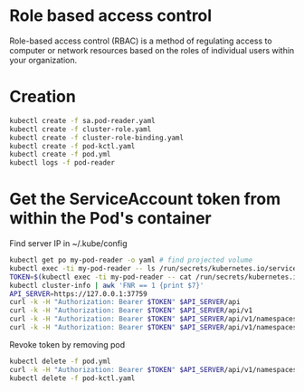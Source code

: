 # Role based access control
Role-based access control (RBAC) is a method of regulating access to computer or network resources based on the roles of individual users within your organization.

# Creation
```sh
kubectl create -f sa.pod-reader.yaml
kubectl create -f cluster-role.yaml
kubectl create -f cluster-role-binding.yaml
kubectl create -f pod-kctl.yaml
kubectl create -f pod.yml
kubectl logs -f pod-reader
```
# Get the ServiceAccount token from within the Pod's container

Find server IP in ~/.kube/config

```sh
kubectl get po my-pod-reader -o yaml # find projected volume
kubectl exec -ti my-pod-reader -- ls /run/secrets/kubernetes.io/serviceaccount
TOKEN=$(kubectl exec -ti my-pod-reader -- cat /run/secrets/kubernetes.io/serviceaccount/token)
kubectl cluster-info | awk 'FNR == 1 {print $7}'
API_SERVER=https://127.0.0.1:37759
curl -k -H "Authorization: Bearer $TOKEN" $API_SERVER/api
curl -k -H "Authorization: Bearer $TOKEN" $API_SERVER/api/v1
curl -k -H "Authorization: Bearer $TOKEN" $API_SERVER/api/v1/namespaces/default/pods
curl -k -H "Authorization: Bearer $TOKEN" $API_SERVER/api/v1/namespaces/kube-system/pods
```

Revoke token by removing pod
```sh
kubectl delete -f pod.yml
curl -k -H "Authorization: Bearer $TOKEN" $API_SERVER/api/v1/namespaces/default/pods
kubectl delete -f pod-kctl.yaml
```

